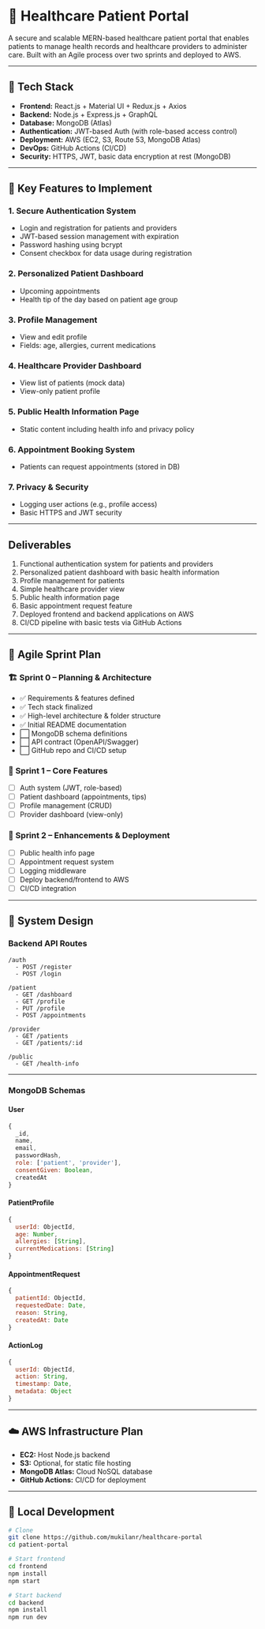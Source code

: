 # 🏥 Healthcare Patient Portal

A secure and scalable MERN-based healthcare patient portal that enables patients to manage health records and healthcare providers to administer care. Built with an Agile process over two sprints and deployed to AWS.

---

## 🚀 Tech Stack

- **Frontend:** React.js + Material UI + Redux.js + Axios
- **Backend:** Node.js + Express.js + GraphQL
- **Database:** MongoDB (Atlas)
- **Authentication:** JWT-based Auth (with role-based access control)
- **Deployment:** AWS (EC2, S3, Route 53, MongoDB Atlas)
- **DevOps:** GitHub Actions (CI/CD)
- **Security:** HTTPS, JWT, basic data encryption at rest (MongoDB)

---

## 🎯 Key Features to Implement

### 1. Secure Authentication System

- Login and registration for patients and providers
- JWT-based session management with expiration
- Password hashing using bcrypt
- Consent checkbox for data usage during registration

### 2. Personalized Patient Dashboard

- Upcoming appointments
- Health tip of the day based on patient age group

### 3. Profile Management

- View and edit profile
- Fields: age, allergies, current medications

### 4. Healthcare Provider Dashboard

- View list of patients (mock data)
- View-only patient profile

### 5. Public Health Information Page

- Static content including health info and privacy policy

### 6. Appointment Booking System

- Patients can request appointments (stored in DB)

### 7. Privacy & Security

- Logging user actions (e.g., profile access)
- Basic HTTPS and JWT security

---

## Deliverables

1. Functional authentication system for patients and providers
2. Personalized patient dashboard with basic health information
3. Profile management for patients
4. Simple healthcare provider view
5. Public health information page
6. Basic appointment request feature
7. Deployed frontend and backend applications on AWS
8. CI/CD pipeline with basic tests via GitHub Actions

---

## 🔁 Agile Sprint Plan

### 🏗️ Sprint 0 – Planning & Architecture

- ✅ Requirements & features defined
- ✅ Tech stack finalized
- ✅ High-level architecture & folder structure
- ✅ Initial README documentation
- ⬜ MongoDB schema definitions
- ⬜ API contract (OpenAPI/Swagger)
- ⬜ GitHub repo and CI/CD setup

### 🏁 Sprint 1 – Core Features

- [ ] Auth system (JWT, role-based)
- [ ] Patient dashboard (appointments, tips)
- [ ] Profile management (CRUD)
- [ ] Provider dashboard (view-only)

### 🚀 Sprint 2 – Enhancements & Deployment

- [ ] Public health info page
- [ ] Appointment request system
- [ ] Logging middleware
- [ ] Deploy backend/frontend to AWS
- [ ] CI/CD integration

---

## 🧠 System Design

### Backend API Routes

```
/auth
  - POST /register
  - POST /login

/patient
  - GET /dashboard
  - GET /profile
  - PUT /profile
  - POST /appointments

/provider
  - GET /patients
  - GET /patients/:id

/public
  - GET /health-info
```

---

### MongoDB Schemas

#### User

```js
{
  _id,
  name,
  email,
  passwordHash,
  role: ['patient', 'provider'],
  consentGiven: Boolean,
  createdAt
}
```

#### PatientProfile

```js
{
  userId: ObjectId,
  age: Number,
  allergies: [String],
  currentMedications: [String]
}
```

#### AppointmentRequest

```js
{
  patientId: ObjectId,
  requestedDate: Date,
  reason: String,
  createdAt: Date
}
```

#### ActionLog

```js
{
  userId: ObjectId,
  action: String,
  timestamp: Date,
  metadata: Object
}
```

---

## ☁️ AWS Infrastructure Plan

- **EC2:** Host Node.js backend
- **S3:** Optional, for static file hosting
- **MongoDB Atlas:** Cloud NoSQL database
- **GitHub Actions:** CI/CD for deployment

---

## 🧪 Local Development

```bash
# Clone
git clone https://github.com/mukilanr/healthcare-portal
cd patient-portal

# Start frontend
cd frontend
npm install
npm start

# Start backend
cd backend
npm install
npm run dev
```
